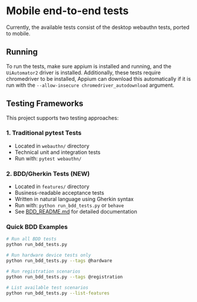 # Mobile end-to-end tests

Currently, the available tests consist of the desktop webauthn tests, ported to mobile.

## Running

To run the tests, make sure appium is installed and running, and the `UiAutomator2` driver is installed. 
Additionally, these tests require chromedriver to be installed, Appium can download this automatically if it is run with
the `--allow-insecure chromedriver_autodownload` argument.

## Testing Frameworks

This project supports two testing approaches:

### 1. Traditional pytest Tests
- Located in `webauthn/` directory
- Technical unit and integration tests
- Run with: `pytest webauthn/`

### 2. BDD/Gherkin Tests (NEW)
- Located in `features/` directory  
- Business-readable acceptance tests
- Written in natural language using Gherkin syntax
- Run with: `python run_bdd_tests.py` or `behave`
- See [BDD_README.md](BDD_README.md) for detailed documentation

### Quick BDD Examples
```bash
# Run all BDD tests
python run_bdd_tests.py

# Run hardware device tests only
python run_bdd_tests.py --tags @hardware

# Run registration scenarios
python run_bdd_tests.py --tags @registration

# List available test scenarios
python run_bdd_tests.py --list-features
```